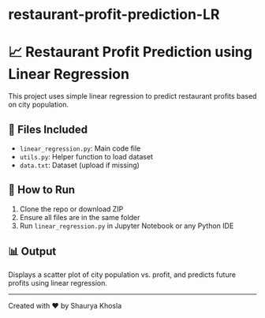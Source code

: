 # restaurant-profit-prediction-LR

# 📈 Restaurant Profit Prediction using Linear Regression

This project uses simple linear regression to predict restaurant profits based on city population.

## 🔧 Files Included

- `linear_regression.py`: Main code file
- `utils.py`: Helper function to load dataset
- `data.txt`: Dataset (upload if missing)

## 🚀 How to Run

1. Clone the repo or download ZIP
2. Ensure all files are in the same folder
3. Run `linear_regression.py` in Jupyter Notebook or any Python IDE

## 📊 Output

Displays a scatter plot of city population vs. profit, and predicts future profits using linear regression.

---

Created with ❤️ by Shaurya Khosla
